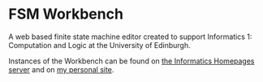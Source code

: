 # FSM Workbench
A web based finite state machine editor created to support Informatics 1: Computation and Logic at the University of Edinburgh.

Instances of the Workbench can be found on [the Informatics Homepages server](http://homepages.inf.ed.ac.uk/s1020995/fsmworkbench/index.html "FSM Workbench") and on [my personal site](https://hepburn.codes/fsm-workbench/index.html "FSM Workbench").
